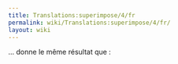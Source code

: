 ```yaml
---
title: Translations:superimpose/4/fr
permalink: wiki/Translations:superimpose/4/fr/
layout: wiki
---
```


... donne le même résultat que :
